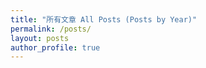 ```yaml
---
title: "所有文章 All Posts (Posts by Year)"
permalink: /posts/
layout: posts
author_profile: true
---
```

